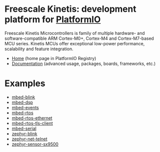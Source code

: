 
# Freescale Kinetis: development platform for [PlatformIO](https://platformio.org)

Freescale Kinetis Microcontrollers is family of multiple hardware- and software-compatible ARM Cortex-M0+, Cortex-M4 and Cortex-M7-based MCU series. Kinetis MCUs offer exceptional low-power performance, scalability and feature integration.

* [Home](https://platformio.org/platforms/freescalekinetis) (home page in PlatformIO Registry)
* [Documentation](https://docs.platformio.org/page/platforms/freescalekinetis.html) (advanced usage, packages, boards, frameworks, etc.)

# Examples

* [mbed-blink](https://github.com/platformio/platform-freescalekinetis/tree/master/examples/mbed-blink)
* [mbed-dsp](https://github.com/platformio/platform-freescalekinetis/tree/master/examples/mbed-dsp)
* [mbed-events](https://github.com/platformio/platform-freescalekinetis/tree/master/examples/mbed-events)
* [mbed-rtos](https://github.com/platformio/platform-freescalekinetis/tree/master/examples/mbed-rtos)
* [mbed-rtos-ethernet](https://github.com/platformio/platform-freescalekinetis/tree/master/examples/mbed-rtos-ethernet)
* [mbed-rtos-tls-client](https://github.com/platformio/platform-freescalekinetis/tree/master/examples/mbed-rtos-tls-client)
* [mbed-serial](https://github.com/platformio/platform-freescalekinetis/tree/master/examples/mbed-serial)
* [zephyr-blink](https://github.com/platformio/platform-freescalekinetis/tree/master/examples/zephyr-blink)
* [zephyr-net-telnet](https://github.com/platformio/platform-freescalekinetis/tree/master/examples/zephyr-net-telnet)
* [zephyr-sensor-sx9500](https://github.com/platformio/platform-freescalekinetis/tree/master/examples/zephyr-sensor-sx9500)
